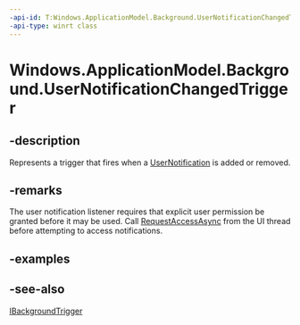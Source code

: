 ```yaml
---
-api-id: T:Windows.ApplicationModel.Background.UserNotificationChangedTrigger
-api-type: winrt class
---
```


<!-- Class syntax.
public class UserNotificationChangedTrigger : Windows.ApplicationModel.Background.IBackgroundTrigger
-->

# Windows.ApplicationModel.Background.UserNotificationChangedTrigger

## -description
Represents a trigger that fires when a [UserNotification](../windows.ui.notifications/usernotification.md) is added or removed.

## -remarks
The user notification listener requires that explicit user permission be granted before it may be used. Call [RequestAccessAsync](backgroundexecutionmanager_requestaccessasync.md) from the UI thread before attempting to access notifications.

## -examples

## -see-also
[IBackgroundTrigger](ibackgroundtrigger.md)